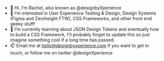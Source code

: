 - 👋 Hi, I’m Rachel, also known as @designbyXperience
- 👀 I’m interested in User Experience Testing & Design, Design Systems (Figma and Zeroheight FTW), CSS Frameworks, and other front end geeky stuff!
- 🌱 I’m currently learning about JSON Design Tokens and eventually how to build a CSS Framework, I'll probably forget to update this so just imagine something cool if a long time has passed.
- 📫 Email me at hello@designbyxperience.com if you want to get in touch, or follow me on twitter @designXperience

<!---
designbyXperience/designbyXperience is a ✨ special ✨ repository because its `README.md` (this file) appears on your GitHub profile.
You can click the Preview link to take a look at your changes.
--->
